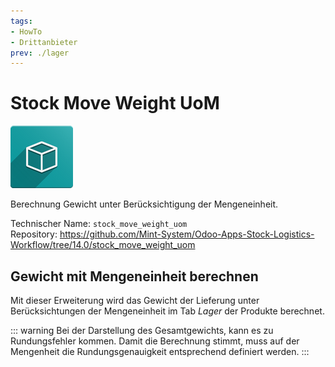 ```yaml
---
tags:
- HowTo
- Drittanbieter
prev: ./lager
---
```

# Stock Move Weight UoM
![icon_oms_box](assets/icon_oms_box.png)

Berechnung Gewicht unter Berücksichtigung der Mengeneinheit.

Technischer Name: `stock_move_weight_uom`\
Repository: <https://github.com/Mint-System/Odoo-Apps-Stock-Logistics-Workflow/tree/14.0/stock_move_weight_uom>

## Gewicht mit Mengeneinheit berechnen

Mit dieser Erweiterung wird das Gewicht der Lieferung unter Berücksichtungen der Mengeneinheit im Tab *Lager* der Produkte berechnet.

::: warning
Bei der Darstellung des Gesamtgewichts, kann es zu Rundungsfehler kommen. Damit die Berechnung stimmt, muss auf der Mengenheit die Rundungsgenauigkeit entsprechend definiert werden.
:::